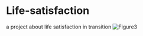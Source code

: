 # Life-satisfaction
a project about life satisfaction in transition
![Figure3](https://user-images.githubusercontent.com/7063230/141704442-de6c5209-b663-44b4-9f7a-4abf88c8bbe2.png)

